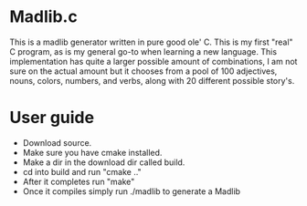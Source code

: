 # Madlib.c
This is a madlib generator written in pure good ole' C. This is my first "real"
C program, as is my general go-to when learning a new language. This implementation 
has quite a larger possible amount of combinations, I am not sure on the actual amount but 
it chooses from a pool of 100 adjectives, nouns, colors, numbers, and verbs, along with 
20 different possible story's. 

# User guide
- Download source. 
- Make sure you have cmake installed. 
- Make a dir in the download dir called build. 
- cd into build and run "cmake .."
- After it completes run "make"
- Once it compiles simply run ./madlib to generate a Madlib 
